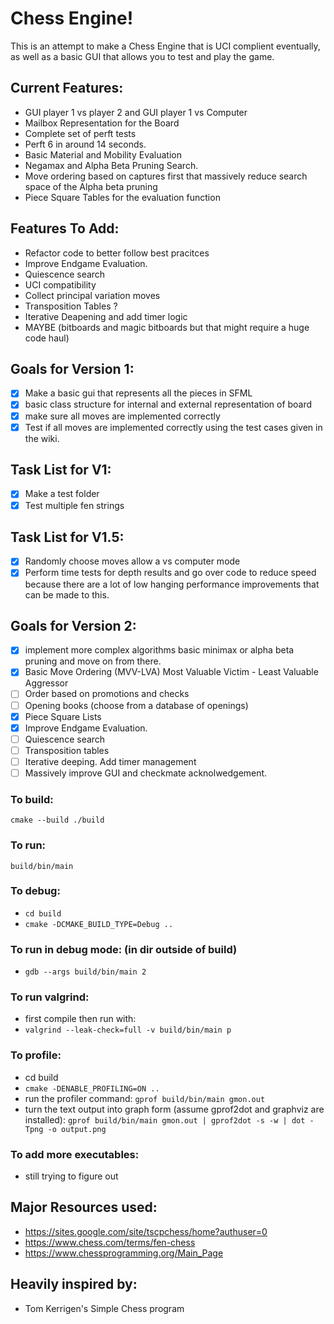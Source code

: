 # Chess Engine!
This is an attempt to make a Chess Engine that is UCI complient eventually, as well as a basic GUI that allows you to test and play the game. 
## Current Features:
- GUI player 1 vs player 2 and GUI player 1 vs Computer
- Mailbox Representation for the Board
- Complete set of perft tests 
- Perft 6 in around 14 seconds. 
- Basic Material and Mobility Evaluation
- Negamax and Alpha Beta Pruning Search. 
- Move ordering based on captures first that massively reduce search space of the Alpha beta pruning
- Piece Square Tables for the evaluation function
## Features To Add:
- Refactor code to better follow best pracitces
- Improve Endgame Evaluation. 
- Quiescence search
- UCI compatibility
- Collect principal variation moves
- Transposition Tables ?
- Iterative Deapening and add timer logic
- MAYBE (bitboards and magic bitboards but that might require a huge code haul)

## Goals for Version 1:
- [x] Make a basic gui that represents all the pieces in SFML
- [x] basic class structure for internal and external representation of board
- [x] make sure all moves are implemented correctly
- [x] Test if all moves are implemented correctly using the test cases given in the wiki. 

## Task List for V1:
- [x] Make a test folder 
- [x] Test multiple fen strings

## Task List for V1.5:
- [x] Randomly choose moves allow a vs computer mode
- [x] Perform time tests for depth results and go over code to reduce speed because there are a lot of low hanging performance improvements that can be made to this. 

## Goals for Version 2:
- [x] implement more complex algorithms basic minimax or alpha beta pruning and move on from there. 
- [x] Basic Move Ordering (MVV-LVA) Most Valuable Victim - Least Valuable Aggressor
- [ ] Order based on promotions and checks
- [ ] Opening books (choose from a database of openings)
- [x] Piece Square Lists
- [x] Improve Endgame Evaluation.
- [ ] Quiescence search
- [ ] Transposition tables
- [ ] Iterative deeping. Add timer management
- [ ] Massively improve GUI and checkmate acknolwedgement. 
### To build:
```cmake --build ./build```
### To run: 
```build/bin/main```

### To debug:
- ```cd build```
- ```cmake -DCMAKE_BUILD_TYPE=Debug ..```
### To run in debug mode: (in dir outside of build)
- ```gdb --args build/bin/main 2```

### To run valgrind: 
- first compile then run with:
- ```valgrind --leak-check=full -v build/bin/main p```
### To profile: 
- cd build
- ```cmake -DENABLE_PROFILING=ON ..```
- run the profiler command:
```gprof build/bin/main gmon.out```
- turn the text output into graph form (assume gprof2dot and graphviz are installed):
```gprof build/bin/main gmon.out | gprof2dot -s -w | dot -Tpng -o output.png```
### To add more executables:
- still trying to figure out

## Major Resources used:
- https://sites.google.com/site/tscpchess/home?authuser=0
- https://www.chess.com/terms/fen-chess
- https://www.chessprogramming.org/Main_Page
## Heavily inspired by:
- Tom Kerrigen's Simple Chess program

